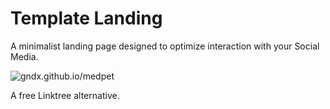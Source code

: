 # Template Landing

A minimalist landing page designed to optimize interaction with your Social Media.

![gndx.github.io/medpet](https://s3.amazonaws.com/gndx.dev/medpet-base.png)

A free Linktree alternative.
